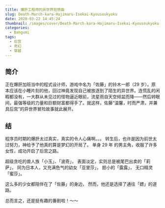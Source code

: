 ```yaml
---
title: 爆肝工程师的异世界狂想曲
slug: Death-March-kara-Hajimaru-Isekai-Kyousoukyoku
date: 2020-03-22 14:45:24
thumbnail: /images/cover/Death-March-kara-Hajimaru-Isekai-Kyousoukyoku.jpeg
categories:
  - Bangumi
tags:
  - 后宫
  - 奇幻
  - 穿越
---
```


## 简介

正在爆肝加班当中的程式设计师，游戏中名为「佐藤」的铃木一郎（29 岁）。原本应该在小睡片刻的他，回过神竟发现自己被放逐到了陌生的异世界。连慌乱的闲暇都没有，一大群从未见过的怪物逼近眼前，流星雨自天空倾盆而降——然后转眼间，最强等级的力量和巨额财富都得手了。就这样，佐藤“温馨，时而严肃，并兼具后宫”的异世界冒险故事就此展开。

## 结

程序员时期的爆肝太过真实，真实的令人心痛啊。。。
转生后，也许是因为前世太过努力，神给予了他真的算是梦幻的开局了。
单身 29 年 的男主角，收服了许多女性，成功开启了后宫之路。

超级贪吃的兽人族「小玉」、「波奇」，
表面淡定，实则总是被尾巴出卖的「莉萨」，
同为日本人，又充满色气的幼女「亚里莎」，
胆小的「露露」，
无口精灵「蜜莎」。

这么多的少女都陪伴在了「佐藤」的身边，
然而，他还是选择了通往「嫖」的道路。

总而言之，还是挺有趣的番剧啦！～～
